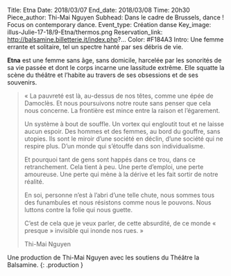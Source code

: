 Title: Etna
Date: 2018/03/07
End_date: 2018/03/08
Time: 20h30
Piece_author: Thi-Mai Nguyen
Subhead: Dans le cadre de Brussels, dance ! Focus on contemporary dance.
Event_type: Création danse
Key_image: illus-Julie-17-18/9-Etna/thermos.png
Reservation_link: http://balsamine.billetterie.it/index.php?...
Color: #F184A3
Intro: Une femme errante et solitaire, tel un spectre hanté par ses débris de vie.


**Etna** est une femme sans âge, sans domicile, harcelée par les sonorités de sa vie passée et dont le corps incarne une lassitude extrême. Elle squatte la scène du théâtre et l’habite au travers de ses obsessions et de ses souvenirs.

> « La pauvreté est là, au-dessus de nos têtes, comme une épée de Damoclès. Et nous poursuivons notre route sans penser que cela nous concerne. La frontière est mince entre la raison et l’égarement.
>
> Un système à bout de souffle. Un vortex qui engloutit tout et ne laisse aucun espoir. Des hommes et des femmes, au bord du gouffre, sans utopies. Ils sont le miroir d’une société en déclin, d’une société qui ne respire plus. D’un monde qui s’étouffe dans son individualisme.
>
> Et pourquoi tant de gens sont happés dans ce trou, dans ce retranchement. Cela tient à peu. Une perte d’emploi, une perte amoureuse. Une perte qui mène à la dérive et les fait sortir de notre réalité.
>
> En soi, personne n’est à l’abri d’une telle chute, nous sommes tous des funambules et nous résistons comme nous le pouvons. Nous luttons contre la folie qui nous guette.
>
> C’est de cela que je veux parler, de cette absurdité, de ce monde « presque » invisible qui inonde nos rues. »
>
> <footer>Thi-Mai Nguyen</footer>

Une production de Thi-Mai Nguyen avec les soutiens du Théâtre la Balsamine.
{: .production }
